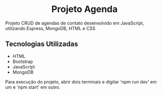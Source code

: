 <h1 align="center">
    Projeto Agenda
</h1>

Projeto CRUD de agendas de contato desenvolvido em JavaScript, utilizando Express, MongoDB, HTML e CSS

## Tecnologias Utilizadas

- HTML
- Bootstrap
- JavaScript
- MongoDB

<p> Para execução do projeto, abrir dois terminais e digitar 'npm run dev' em um e 'npm start' em outro.
